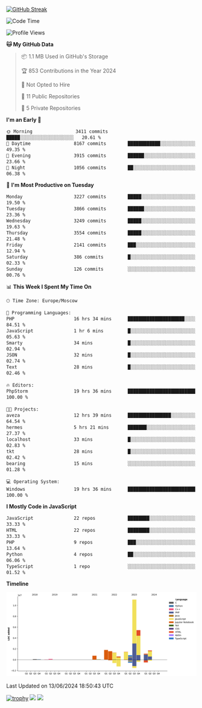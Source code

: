 [![GitHub Streak](https://github-readme-streak-stats.herokuapp.com/?user=yogik10)](https://git.io/streak-stats)
<!--START_SECTION:waka-->
![Code Time](http://img.shields.io/badge/Code%20Time-607%20hrs%2043%20mins-blue)

![Profile Views](http://img.shields.io/badge/Profile%20Views-0-blue)

**🐱 My GitHub Data** 

> 📦 1.1 MB Used in GitHub's Storage 
 > 
> 🏆 853 Contributions in the Year 2024
 > 
> 🚫 Not Opted to Hire
 > 
> 📜 11 Public Repositories 
 > 
> 🔑 5 Private Repositories 
 > 
**I'm an Early 🐤** 

```text
🌞 Morning                3411 commits        █████░░░░░░░░░░░░░░░░░░░░   20.61 % 
🌆 Daytime                8167 commits        ████████████░░░░░░░░░░░░░   49.35 % 
🌃 Evening                3915 commits        ██████░░░░░░░░░░░░░░░░░░░   23.66 % 
🌙 Night                  1056 commits        ██░░░░░░░░░░░░░░░░░░░░░░░   06.38 % 
```
📅 **I'm Most Productive on Tuesday** 

```text
Monday                   3227 commits        █████░░░░░░░░░░░░░░░░░░░░   19.50 % 
Tuesday                  3866 commits        ██████░░░░░░░░░░░░░░░░░░░   23.36 % 
Wednesday                3249 commits        █████░░░░░░░░░░░░░░░░░░░░   19.63 % 
Thursday                 3554 commits        █████░░░░░░░░░░░░░░░░░░░░   21.48 % 
Friday                   2141 commits        ███░░░░░░░░░░░░░░░░░░░░░░   12.94 % 
Saturday                 386 commits         █░░░░░░░░░░░░░░░░░░░░░░░░   02.33 % 
Sunday                   126 commits         ░░░░░░░░░░░░░░░░░░░░░░░░░   00.76 % 
```


📊 **This Week I Spent My Time On** 

```text
🕑︎ Time Zone: Europe/Moscow

💬 Programming Languages: 
PHP                      16 hrs 34 mins      █████████████████████░░░░   84.51 % 
JavaScript               1 hr 6 mins         █░░░░░░░░░░░░░░░░░░░░░░░░   05.63 % 
Smarty                   34 mins             █░░░░░░░░░░░░░░░░░░░░░░░░   02.94 % 
JSON                     32 mins             █░░░░░░░░░░░░░░░░░░░░░░░░   02.74 % 
Text                     28 mins             █░░░░░░░░░░░░░░░░░░░░░░░░   02.46 % 

🔥 Editors: 
PhpStorm                 19 hrs 36 mins      █████████████████████████   100.00 % 

🐱‍💻 Projects: 
aveza                    12 hrs 39 mins      ████████████████░░░░░░░░░   64.54 % 
hermes                   5 hrs 21 mins       ███████░░░░░░░░░░░░░░░░░░   27.37 % 
localhost                33 mins             █░░░░░░░░░░░░░░░░░░░░░░░░   02.83 % 
tkt                      28 mins             █░░░░░░░░░░░░░░░░░░░░░░░░   02.42 % 
bearing                  15 mins             ░░░░░░░░░░░░░░░░░░░░░░░░░   01.28 % 

💻 Operating System: 
Windows                  19 hrs 36 mins      █████████████████████████   100.00 % 
```

**I Mostly Code in JavaScript** 

```text
JavaScript               22 repos            ████████░░░░░░░░░░░░░░░░░   33.33 % 
HTML                     22 repos            ████████░░░░░░░░░░░░░░░░░   33.33 % 
PHP                      9 repos             ███░░░░░░░░░░░░░░░░░░░░░░   13.64 % 
Python                   4 repos             ██░░░░░░░░░░░░░░░░░░░░░░░   06.06 % 
TypeScript               1 repo              ░░░░░░░░░░░░░░░░░░░░░░░░░   01.52 % 
```



**Timeline**

![Lines of Code chart](https://raw.githubusercontent.com/Yogik10/Yogik10/main/assets/bar_graph.png)


 Last Updated on 13/06/2024 18:50:43 UTC
<!--END_SECTION:waka-->
[![trophy](https://github-profile-trophy.vercel.app/?username=yogik10)](https://github.com/ryo-ma/github-profile-trophy)
![](https://github-profile-summary-cards.vercel.app/api/cards/profile-details?username=yogik10&theme=solarized_dark)
![](https://github-profile-summary-cards.vercel.app/api/cards/most-commit-language?username=yogik10&theme=solarized_dark)


